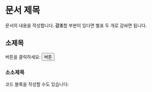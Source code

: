 # 문서 제목

문서의 내용을 작성합니다. **강조**할 부분이 있다면 별표 두 개로 감싸면 됩니다.

## 소제목

버튼을 클릭하세요: <button>버튼</button>



### 소소제목

코드 블록을 작성할 수도 있습니다:
